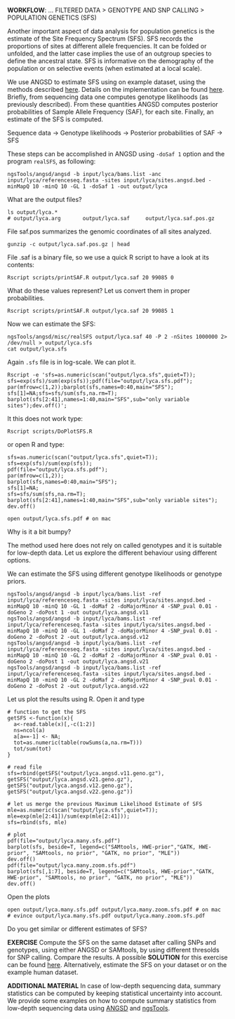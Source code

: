 

**WORKFLOW**:
... FILTERED DATA > GENOTYPE AND SNP CALLING > POPULATION GENETICS (SFS)

Another important aspect of data analysis for population genetics is the estimate of the Site Frequency Spectrum (SFS). SFS records the proportions of sites at different allele frequencies. It can be folded or unfolded, and the latter case implies the use of an outgroup species to define the ancestral state. SFS is informative on the demography of the population or on selective events (when estimated at a local scale).

We use ANGSD to estimate SFS using on example dataset, using the methods described [here](http://www.ncbi.nlm.nih.gov/pubmed/22911679).
Details on the implementation can be found [here](http://popgen.dk/angsd/index.php/SFS_Estimation).
Briefly, from sequencing data one computes genotype likelihoods (as previously described). 
From these quantities ANGSD computes posterior probabilities of Sample Allele Frequency (SAF), for each site. Finally, an estimate of the SFS is computed.

Sequence data -> Genotype likelihoods -> Posterior probabilities of SAF -> SFS

These steps can be accomplished in ANGSD using `-doSaf 1` option and the program `realSFS`, as following:
```
ngsTools/angsd/angsd -b input/lyca/bams.list -anc input/lyca/referenceseq.fasta -sites input/lyca/sites.angsd.bed -minMapQ 10 -minQ 10 -GL 1 -doSaf 1 -out output/lyca
```
What are the output files?
```
ls output/lyca.*
# output/lyca.arg		output/lyca.saf		output/lyca.saf.pos.gz
```

File saf.pos summarizes the genomic coordinates of all sites analyzed. 
```
gunzip -c output/lyca.saf.pos.gz | head
```
File .saf is a binary file, so we use a quick R script to have a look at its contents:
```
Rscript scripts/printSAF.R output/lyca.saf 20 99085 0
```

What do these values represent?
Let us convert them in proper probabilities.
```
Rscript scripts/printSAF.R output/lyca.saf 20 99085 1
```

Now we can estimate the SFS:
```
ngsTools/angsd/misc/realSFS output/lyca.saf 40 -P 2 -nSites 1000000 2> /dev/null > output/lyca.sfs 
cat output/lyca.sfs
```

Again `.sfs` file is in log-scale. We can plot it.
```
Rscript -e 'sfs=as.numeric(scan("output/lyca.sfs",quiet=T)); sfs=exp(sfs)/sum(exp(sfs));pdf(file="output/lyca.sfs.pdf"); par(mfrow=c(1,2));barplot(sfs,names=0:40,main="SFS"); sfs[1]=NA;sfs=sfs/sum(sfs,na.rm=T); barplot(sfs[2:41],names=1:40,main="SFS",sub="only variable sites");dev.off()';
```
It this does not work type:
```
Rscript scripts/DoPlotSFS.R
```
or open R and type:
```
sfs=as.numeric(scan("output/lyca.sfs",quiet=T));
sfs=exp(sfs)/sum(exp(sfs));
pdf(file="output/lyca.sfs.pdf");
par(mfrow=c(1,2));
barplot(sfs,names=0:40,main="SFS");
sfs[1]=NA;
sfs=sfs/sum(sfs,na.rm=T);
barplot(sfs[2:41],names=1:40,main="SFS",sub="only variable sites");
dev.off()
```

```
open output/lyca.sfs.pdf # on mac
```
Why is it a bit bumpy?

The method used here does not rely on called genotypes and it is suitable for low-depth data.
Let us explore the different behaviour using different options. 

We can estimate the SFS using different genotype likelihoods or genotype priors.

```
ngsTools/angsd/angsd -b input/lyca/bams.list -ref input/lyca/referenceseq.fasta -sites input/lyca/sites.angsd.bed -minMapQ 10 -minQ 10 -GL 1 -doMaf 2 -doMajorMinor 4 -SNP_pval 0.01 -doGeno 2 -doPost 1 -out output/lyca.angsd.v11
ngsTools/angsd/angsd -b input/lyca/bams.list -ref input/lyca/referenceseq.fasta -sites input/lyca/sites.angsd.bed -minMapQ 10 -minQ 10 -GL 1 -doMaf 2 -doMajorMinor 4 -SNP_pval 0.01 -doGeno 2 -doPost 2 -out output/lyca.angsd.v12
ngsTools/angsd/angsd -b input/lyca/bams.list -ref input/lyca/referenceseq.fasta -sites input/lyca/sites.angsd.bed -minMapQ 10 -minQ 10 -GL 2 -doMaf 2 -doMajorMinor 4 -SNP_pval 0.01 -doGeno 2 -doPost 1 -out output/lyca.angsd.v21
ngsTools/angsd/angsd -b input/lyca/bams.list -ref input/lyca/referenceseq.fasta -sites input/lyca/sites.angsd.bed -minMapQ 10 -minQ 10 -GL 2 -doMaf 2 -doMajorMinor 4 -SNP_pval 0.01 -doGeno 2 -doPost 2 -out output/lyca.angsd.v22
```

Let us plot the results using R. Open it and type
```
# function to get the SFS
getSFS <-function(x){
  a<-read.table(x)[,-c(1:2)]
  ns=ncol(a)
  a[a==-1] <- NA;
  tot=as.numeric(table(rowSums(a,na.rm=T)))
  tot/sum(tot)
}

# read file
sfs=rbind(getSFS("output/lyca.angsd.v11.geno.gz"), getSFS("output/lyca.angsd.v21.geno.gz"), getSFS("output/lyca.angsd.v12.geno.gz"), getSFS("output/lyca.angsd.v22.geno.gz"))

# let us merge the previous Maximum Likelihood Estimate of SFS
mle=as.numeric(scan("output/lyca.sfs",quiet=T));
mle=exp(mle[2:41])/sum(exp(mle[2:41]));
sfs=rbind(sfs, mle)

# plot
pdf(file="output/lyca.many.sfs.pdf")
barplot(sfs, beside=T, legend=c("SAMtools, HWE-prior","GATK, HWE-prior", "SAMtools, no prior", "GATK, no prior", "MLE"))
dev.off()
pdf(file="output/lyca.many.zoom.sfs.pdf")
barplot(sfs[,1:7], beside=T, legend=c("SAMtools, HWE-prior","GATK, HWE-prior", "SAMtools, no prior", "GATK, no prior", "MLE"))
dev.off()
```

Open the plots
```
open output/lyca.many.sfs.pdf output/lyca.many.zoom.sfs.pdf # on mac
# evince output/lyca.many.sfs.pdf output/lyca.many.zoom.sfs.pdf 
```
Do you get similar or different estimates of SFS?


**EXERCISE**
Compute the SFS on the same dataset after calling SNPs and genotypes, using either ANGSD or SAMtools, by using different thresolds for SNP calling.
Compare the results.
A possible **SOLUTION** for this exercise can be found [here](https://github.com/mfumagalli/EvoGen_course/tree/master/Files/solutions.txt).
Alternatively, estimate the SFS on your dataset or on the example human dataset.


**ADDITIONAL MATERIAL**
In case of low-depth sequencing data, summary statistics can be computed by keeping statistical uncertainty into account.
We provide some examples on how to compute summary statistics from low-depth sequencing data using [ANGSD](https://github.com/mfumagalli/EvoGen_course/tree/master/Files/lowcov.md) and [ngsTools](https://github.com/mfumagalli/ngsTools/blob/master/TUTORIAL.md).




